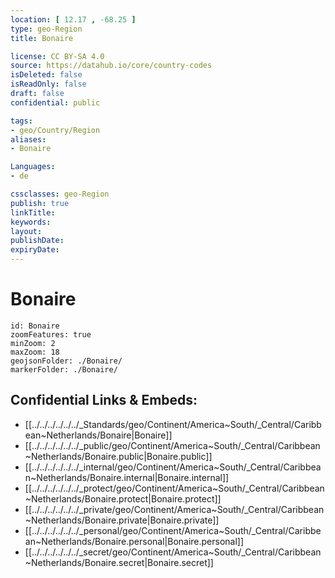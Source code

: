 ```yaml
---
location: [ 12.17 , -68.25 ] 
type: geo-Region
title: Bonaire

license: CC BY-SA 4.0
source: https://datahub.io/core/country-codes
isDeleted: false
isReadOnly: false
draft: false
confidential: public

tags:
- geo/Country/Region
aliases:
- Bonaire

Languages:
- de

cssclasses: geo-Region
publish: true
linkTitle: 
keywords: 
layout: 
publishDate: 
expiryDate: 
---
```


# Bonaire

```leaflet
id: Bonaire
zoomFeatures: true 
minZoom: 2 
maxZoom: 18
geojsonFolder: ./Bonaire/
markerFolder: ./Bonaire/
```


## Confidential Links & Embeds: 
- [[../../../../../../_Standards/geo/Continent/America~South/_Central/Caribbean~Netherlands/Bonaire|Bonaire]] 
- [[../../../../../../_public/geo/Continent/America~South/_Central/Caribbean~Netherlands/Bonaire.public|Bonaire.public]] 
- [[../../../../../../_internal/geo/Continent/America~South/_Central/Caribbean~Netherlands/Bonaire.internal|Bonaire.internal]] 
- [[../../../../../../_protect/geo/Continent/America~South/_Central/Caribbean~Netherlands/Bonaire.protect|Bonaire.protect]] 
- [[../../../../../../_private/geo/Continent/America~South/_Central/Caribbean~Netherlands/Bonaire.private|Bonaire.private]] 
- [[../../../../../../_personal/geo/Continent/America~South/_Central/Caribbean~Netherlands/Bonaire.personal|Bonaire.personal]] 
- [[../../../../../../_secret/geo/Continent/America~South/_Central/Caribbean~Netherlands/Bonaire.secret|Bonaire.secret]] 

